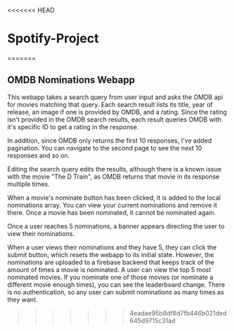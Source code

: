<<<<<<< HEAD
# Spotify-Project
=======
## OMDB Nominations Webapp

This webapp takes a search query from user input and asks the OMDB api for movies matching that query. Each search result lists its title, year of release, an image if one is provided by OMDB, and a rating. Since the rating isn't provided in the OMDB search results, each result queries OMDB with it's specific ID to get a rating in the response.

In addition, since OMDB only returns the first 10 responses, I've added pagination. You can navigate to the second page to see the next 10 responses and so on.

Editing the search query edits the results, although there is a known issue with the movie "The D Train", as OMDB returns that movie in its response multiple times.

When a movie's nominate button has been clicked, it is added to the local nominations array. You can view your current nominations and remove it there. Once a movie has been nominated, it cannot be nominated again. 

Once a user reaches 5 nominations, a banner appears directing the user to view their nominations.

When a user views their nominations and they have 5, they can click the submit button, which resets the webapp to its initial state. However, the nominations are uploaded to a firebase backend that keeps track of the amount of times a movie is nominated. A user can view the top 5 most nominated movies. If you nominate one of those movies (or nominate a different movie enough times), you can see the leaderboard change. There is no authentication, so any user can submit nominations as many times as they want.

>>>>>>> 4eadae95b8df8d7fb446b021ded645d9715c31ad
